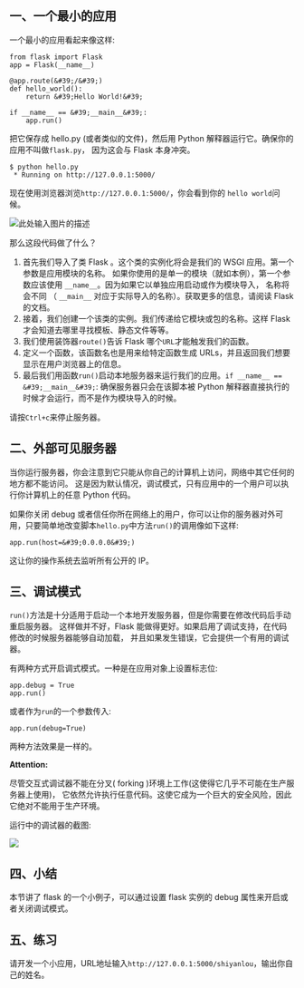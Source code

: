 ## 一、一个最小的应用

一个最小的应用看起来像这样:
```
from flask import Flask
app = Flask(__name__)

@app.route(&#39;/&#39;)
def hello_world():
    return &#39;Hello World!&#39;

if __name__ == &#39;__main__&#39;:
    app.run()
```

把它保存成 hello.py (或者类似的文件)，然后用 Python 解释器运行它。确保你的应用不叫做`flask.py`， 因为这会与 Flask 本身冲突。
```
$ python hello.py
 * Running on http://127.0.0.1:5000/
```

现在使用浏览器浏览`http://127.0.0.1:5000/`，你会看到你的 `hello world`问候。

![此处输入图片的描述](https://dn-anything-about-doc.qbox.me/document-uid73259labid259timestamp1442021519208.png/wm)

那么这段代码做了什么？

1. 首先我们导入了类 Flask 。这个类的实例化将会是我们的 WSGI 应用。第一个参数是应用模块的名称。 如果你使用的是单一的模块（就如本例），第一个参数应该使用 `__name__`。因为如果它以单独应用启动或作为模块导入， 名称将会不同 （ `__main__` 对应于实际导入的名称）。获取更多的信息，请阅读 Flask 的文档。
2. 接着，我们创建一个该类的实例。我们传递给它模块或包的名称。这样 Flask 才会知道去哪里寻找模板、静态文件等等。
3. 我们使用装饰器`route()`告诉 Flask 哪个`URL`才能触发我们的函数。
4. 定义一个函数，该函数名也是用来给特定函数生成 URLs，并且返回我们想要显示在用户浏览器上的信息。
5. 最后我们用函数`run()`启动本地服务器来运行我们的应用。`if __name__ == &#39;__main__&#39;`: 确保服务器只会在该脚本被 Python 解释器直接执行的时候才会运行，而不是作为模块导入的时候。

请按`Ctrl+c`来停止服务器。

## 二、外部可见服务器

当你运行服务器，你会注意到它只能从你自己的计算机上访问，网络中其它任何的地方都不能访问。 这是因为默认情况，调试模式，只有应用中的一个用户可以执行你计算机上的任意 Python 代码。

如果你关闭 debug 或者信任你所在网络上的用户，你可以让你的服务器对外可用，只要简单地改变脚本`hello.py`中方法`run()`的调用像如下这样:
```
app.run(host=&#39;0.0.0.0&#39;)
```

这让你的操作系统去监听所有公开的 IP。

## 三、调试模式

`run()`方法是十分适用于启动一个本地开发服务器，但是你需要在修改代码后手动重启服务器。 这样做并不好，Flask 能做得更好。如果启用了调试支持，在代码修改的时候服务器能够自动加载， 并且如果发生错误，它会提供一个有用的调试器。

有两种方式开启调式模式。一种是在应用对象上设置标志位:
```
app.debug = True
app.run()
```

或者作为`run`的一个参数传入:
```
app.run(debug=True)
```

两种方法效果是一样的。

**Attention:**

尽管交互式调试器不能在分叉( forking )环境上工作(这使得它几乎不可能在生产服务器上使用)， 它依然允许执行任意代码。这使它成为一个巨大的安全风险，因此它绝对不能用于生产环境。

运行中的调试器的截图:

![](https://dn-anything-about-doc.qbox.me/flask/1.jpg)

## 四、小结

本节讲了 flask 的一个小例子，可以通过设置 flask 实例的 debug 属性来开启或者关闭调试模式。

## 五、练习

请开发一个小应用，URL地址输入`http://127.0.0.1:5000/shiyanlou`，输出你自己的姓名。